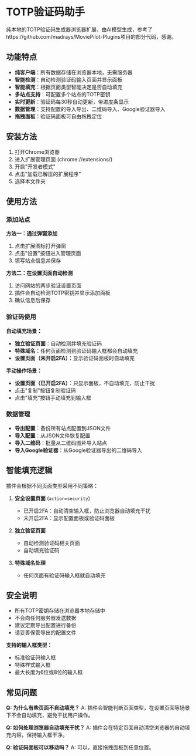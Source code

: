 # TOTP验证码助手

纯本地的TOTP验证码生成器浏览器扩展，由AI模型生成，参考了https://github.com/madrays/MoviePilot-Plugins项目的部分代码，感谢。

## 功能特点

- **纯客户端**：所有数据存储在浏览器本地，无需服务器
- **智能检测**：自动检测验证码输入页面并显示面板
- **智能填充**：根据页面类型智能决定是否自动填充
- **多站点支持**：可配置多个站点的TOTP密钥
- **实时更新**：验证码每30秒自动更新，带进度条显示
- **数据管理**：支持配置的导入导出、二维码导入、Google验证器导入
- **拖拽面板**：验证码面板可自由拖拽定位

## 安装方法

1. 打开Chrome浏览器
2. 进入扩展管理页面 (chrome://extensions/)
3. 开启"开发者模式"
4. 点击"加载已解压的扩展程序"
5. 选择本文件夹

## 使用方法

### 添加站点

**方法一：通过弹窗添加**
1. 点击扩展图标打开弹窗
2. 点击"设置"按钮进入管理页面
3. 填写站点信息并保存

**方法二：在设置页面自动检测**
1. 访问网站的两步验证设置页面
2. 插件会自动检测TOTP密钥并显示添加面板
3. 确认信息后保存

### 验证码使用

**自动填充场景：**
- **独立验证页面**：自动检测并填充验证码
- **特殊域名**：任何页面检测到验证码输入框都会自动填充
- **设置页面（未开启2FA）**：显示验证码面板时自动填充

**手动操作场景：**
- **设置页面（已开启2FA）**：只显示面板，不自动填充，防止干扰
- 点击"复制"按钮复制验证码
- 点击"填充"按钮手动填充到输入框

### 数据管理

- **导出配置**：备份所有站点配置到JSON文件
- **导入配置**：从JSON文件恢复配置
- **导入二维码**：批量从二维码图片导入站点
- **导入Google验证器**：从Google验证器导出的二维码导入

## 智能填充逻辑

插件会根据不同页面类型采用不同策略：

1. **安全设置页面** (`action=security`)
   - 已开启2FA：自动清空输入框，防止浏览器自动填充干扰
   - 未开启2FA：显示配置面板或验证码面板

2. **独立验证页面**
   - 自动检测验证码相关页面
   - 自动填充验证码

3. **特殊域名处理**
   - 任何页面有验证码输入框就自动填充

## 安全说明

- 所有TOTP密钥存储在浏览器本地存储中
- 不会向任何服务器发送数据
- 建议定期导出配置进行备份
- 请妥善保管导出的配置文件

**支持的输入框类型：**
- 标准验证码输入框
- 特殊样式输入框
- 最大长度为6位或8位的输入框

## 常见问题

**Q: 为什么有些页面不自动填充？**
A: 插件会智能判断页面类型，在设置页面等场景下不会自动填充，避免干扰用户操作。

**Q: 如何处理浏览器自动填充干扰？**
A: 插件会在特定页面自动清空浏览器的自动填充内容，保持输入框干净。

**Q: 验证码面板可以移动吗？**
A: 可以，直接拖拽面板到任意位置。
